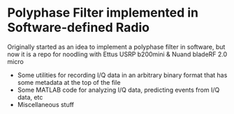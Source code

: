 # Polyphase Filter implemented in Software-defined Radio
Originally started as an idea to implement a polyphase filter in software, but now it is a repo for noodling with Ettus USRP b200mini & Nuand bladeRF 2.0 micro
- Some utilities for recording I/Q data in an arbitrary binary format that has some metadata at the top of the file
- Some MATLAB code for analyzing I/Q data, predicting events from I/Q data, etc
- Miscellaneous stuff
